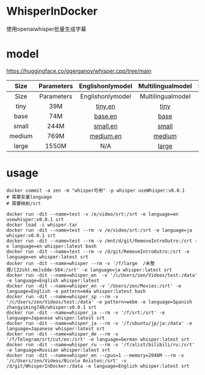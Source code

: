 # WhisperInDocker

使用openaiwhisper批量生成字幕

# model

https://huggingface.co/ggerganov/whisper.cpp/tree/main

|Size|Parameters|Englishonlymodel|Multilingualmodel|RequiredVRAM|Relativespeed|
|:---:|:---:|:---:|:---:|:---:|:---:|
|Size|Parameters|Englishonlymodel|Multilingualmodel|RequiredVRAM|Relativespeed|
|tiny|39M|[tiny.en](https://openaipublic.azureedge.net/main/whisper/models/d3dd57d32accea0b295c96e26691aa14d8822fac7d9d27d5dc00b4ca2826dd03/tiny.en.pt)|[tiny](https://openaipublic.azureedge.net/main/whisper/models/65147644a518d12f04e32d6f3b26facc3f8dd46e5390956a9424a650c0ce22b9/tiny.pt)|~1GB|~32x|
|base|74M|[base.en](https://openaipublic.azureedge.net/main/whisper/models/25a8566e1d0c1e2231d1c762132cd20e0f96a85d16145c3a00adf5d1ac670ead/base.en.pt)|[base](https://openaipublic.azureedge.net/main/whisper/models/ed3a0b6b1c0edf879ad9b11b1af5a0e6ab5db9205f891f668f8b0e6c6326e34e/base.pt)|~1GB|~16x|
|small|244M|[small.en](https://openaipublic.azureedge.net/main/whisper/models/f953ad0fd29cacd07d5a9eda5624af0f6bcf2258be67c92b79389873d91e0872/small.en.pt)|[small](https://openaipublic.azureedge.net/main/whisper/models/9ecf779972d90ba49c06d968637d720dd632c55bbf19d441fb42bf17a411e794/small.pt)|~2GB|~6x|
|medium|769M|[medium.en](https://openaipublic.azureedge.net/main/whisper/models/d7440d1dc186f76616474e0ff0b3b6b879abc9d1a4926b7adfa41db2d497ab4f/medium.en.pt)|[medium](https://openaipublic.azureedge.net/main/whisper/models/345ae4da62f9b3d59415adc60127b97c714f32e89e936602e85993674d08dcb1/medium.pt)|~5GB|~2x|
|large|1550M|N/A|[large](https://openaipublic.azureedge.net/main/whisper/models/e4b87e7e0bf463eb8e6956e646f1e277e901512310def2c24bf0e11bd3c28e9a/large.pt)|~10GB|1x|



# usage 
```shell
docker commit -a zen -m "whisper可用" -p whisper useWhisper:v0.0.1
# 需要变量language
# 需要映射/srt

docker run -dit --name=test -v /e/video/srt:/srt -e language=en usewhisper:v0.0.1 srt
docker load -i whisper.tar
docker run -dit --name=test --rm -v /e/video/srt:/srt -e language=ja whisper:v0.0.1 srt
docker run -dit --name=test --rm -v /mnt/d/git/RemoveIntroOutro:/srt -e language=en whisper:latest bash
docker run -dit --name=test --rm -v /d/git/RemoveIntroOutro:/srt -e language=en whisper:latest srt
docker run -dit --name=whisper --rm -v '/f/large  /未整理/[22sht.me]sdde-584:/srt' -e language=ja whisper:latest srt
docker run -dit --name=whisper_en  -v '/c/Users/zen/Videos/test:/data' -e language=English whisper:latest
docker run -dit --name=whisper_en -v '/Users/zen/Movies:/srt' -e language=English -e pattern=m4a whisper:latest bash
docker run -dit --name=whisper_sp --rm -v '/c/Users/zen/Videos/test:/data' -e pattern=webm -e language=Spanish zhangyiming748/whisper:v0.0.1 srt
docker run -dit --name=whisper_ja --rm -v '/f/srt:/srt' -e language=Japanese whisper:latest srt
docker run -dit --name=whisper_ja --rm -v '/f/ubuntu/jp/ja:/data' -e language=Japanese whisper:latest srt
docker run -dit --name=whisper_de --rm -v '/f/Telegram/srt/cut/en:/srt' -e language=German whisper:latest srt
docker run -dit --name=whisper_ru --rm -v '/f/alist/bilibili/ru:/srt' -e language=Russian whisper:latest srt
docker run -dit --name=whisper_en --cpus=1 --memory=2048M --rm -v '/c/Users/zen/Videos/Nicole Aniston:/srt' -v /d/git/WhisperInDocker:/data -e language=English whisper:latest srt

```
